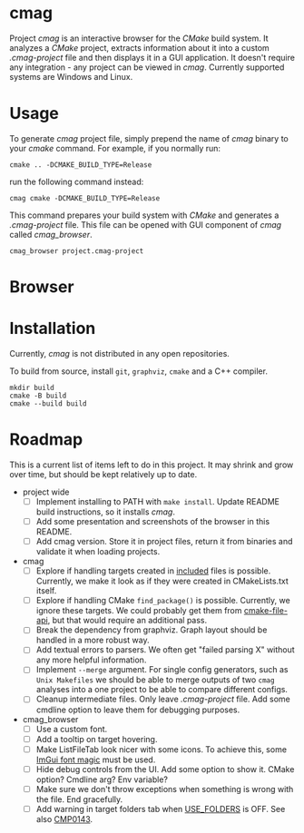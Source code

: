# cmag

Project *cmag* is an interactive browser for the *CMake* build system. It analyzes a *CMake* project, extracts information about it into a custom *.cmag-project* file and then displays it in a GUI application. It doesn't require any integration - any project can be viewed in *cmag*. Currently supported systems are Windows and Linux.



# Usage
To generate *cmag* project file, simply prepend the name of *cmag* binary to your *cmake* command. For example, if you normally run:
```
cmake .. -DCMAKE_BUILD_TYPE=Release
```

run the following command instead:
```
cmag cmake -DCMAKE_BUILD_TYPE=Release
```

This command prepares your build system with *CMake* and generates a *.cmag-project* file. This file can be opened with GUI component of *cmag* called *cmag_browser*.
```
cmag_browser project.cmag-project
```



# Browser



# Installation
Currently, *cmag* is not distributed in any open repositories.

To build from source, install `git`, `graphviz`, `cmake` and a C++ compiler.
```
mkdir build
cmake -B build
cmake --build build
```



# Roadmap
This is a current list of items left to do in this project. It may shrink and grow over time, but should be kept relatively up to date.
- project wide
  - [ ] Implement installing to PATH with `make install`. Update README build instructions, so it installs *cmag*.
  - [ ] Add some presentation and screenshots of the browser in this README.
  - [ ] Add cmag version. Store it in project files, return it from binaries and validate it when loading projects.
- cmag
  - [ ] Explore if handling targets created in [included](https://cmake.org/cmake/help/latest/command/include.html) files is possible. Currently, we make it look as if they were created in CMakeLists.txt itself.
  - [ ] Explore if handling CMake `find_package()` is possible. Currently, we ignore these targets. We could probably get them from [cmake-file-api](https://cmake.org/cmake/help/latest/manual/cmake-file-api.7.html), but that would require an additional pass.
  - [ ] Break the dependency from graphviz. Graph layout should be handled in a more robust way.
  - [ ] Add textual errors to parsers. We often get "failed parsing X" without any more helpful information.
  - [ ] Implement `--merge` argument. For single config generators, such as `Unix Makefiles` we should be able to merge outputs of two `cmag` analyses into a one project to be able to compare different configs.
  - [ ] Cleanup intermediate files. Only leave *.cmag-project* file. Add some cmdline option to leave them for debugging purposes.
- cmag_browser
  - [ ] Use a custom font.
  - [ ] Add a tooltip on target hovering.
  - [ ] Make ListFileTab look nicer with some icons. To achieve this, some [ImGui font magic](https://github.com/ocornut/imgui/blob/master/docs/FONTS.md) must be used.
  - [ ] Hide debug controls from the UI. Add some option to show it. CMake option? Cmdline arg? Env variable?
  - [ ] Make sure we don't throw exceptions when something is wrong with the file. End gracefully.
  - [ ] Add warning in target folders tab when [USE_FOLDERS](https://cmake.org/cmake/help/latest/prop_gbl/USE_FOLDERS.html) is OFF. See also [CMP0143](https://cmake.org/cmake/help/latest/policy/CMP0143.html).
